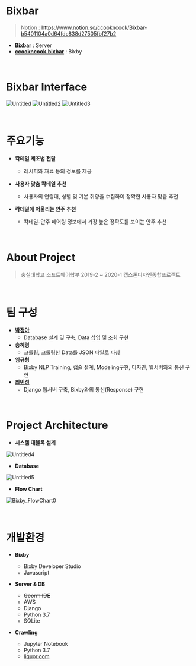 # Bixbar
> Notion : https://www.notion.so/ccookncook/Bixbar-b5401104a0d64fdc838d27505fbf27b2

- **[Bixbar](https://github.com/kordood/Bixbar/tree/master/Bixbar)** : Server
- **[ccookncook.bixbar](https://github.com/kordood/Bixbar/tree/master/ccookncook.bixbar)** : Bixby

<br/>

# Bixbar Interface
![Untitled](https://user-images.githubusercontent.com/28800101/84741772-84984080-afea-11ea-92ce-838ade42cb94.png)
![Untitled2](https://user-images.githubusercontent.com/28800101/84741776-85c96d80-afea-11ea-95b9-5824de92b433.png)
![Untitled3](https://user-images.githubusercontent.com/28800101/84741778-86620400-afea-11ea-8e79-cbab30488b2d.png)

<br/>

# 주요기능

- **칵테일 제조법 전달**

  - 레시피와 재료 등의 정보를 제공

- **사용자 맞춤 칵테일 추천**

  - 사용자의 연령대, 성별 및 기본 취향을 수집하여 정확한 사용자 맞춤 추천

- **칵테일에 어울리는 안주 추천**

  - 칵테일-안주 페어링 정보에서 가장 높은 정확도를 보이는 안주 추천

<br/>

# About Project

> 숭실대학교 소프트웨어학부 2019-2 ~ 2020-1 캡스톤디자인종합프로젝트

<br/>

# 팀 구성

- **[박정아](http://github.com/co3oing)**
  - Database 설계 및 구축, Data 삽입 및 조회 구현
- **송혜령**
  - 크롤링, 크롤링한 Data를 JSON 파일로 파싱
- **임규형**
  - Bixby NLP Training, 캡슐 설계, Modeling구현, 디자인, 웹서버와의 통신 구현
- **[최민성](http://github.com/kordood)**
  - Django 웹서버 구축, Bixby와의 통신(Response) 구현
  
 <br/>
 
# Project Architecture
- **시스템 대블록 설계**

![Untitled4](https://user-images.githubusercontent.com/28800101/84741780-86fa9a80-afea-11ea-9395-e4caf4ef2994.png)

- **Database**

![Untitled5](https://user-images.githubusercontent.com/28800101/84741783-86fa9a80-afea-11ea-89e2-1c7763c18c66.png)

- **Flow Chart**

![Bixby_FlowChart0](https://user-images.githubusercontent.com/28800101/84741784-87933100-afea-11ea-9792-230548c76ac6.png)

<br/>

# 개발환경

- **Bixby**

  - Bixby Developer Studio
  - Javascript

- **Server & DB**

  - ~~Goorm IDE~~
  - AWS
  - Django
  - Python 3.7
  - SQLite

- **Crawling**

  - Jupyter Notebook
  - Python 3.7
  - [liquor.com](http://liquor.com/)
